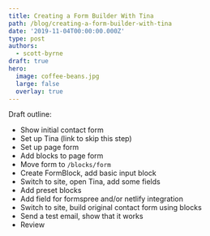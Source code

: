 ```yaml
---
title: Creating a Form Builder With Tina
path: /blog/creating-a-form-builder-with-tina
date: '2019-11-04T00:00:00.000Z'
type: post
authors:
  - scott-byrne
draft: true
hero:
  image: coffee-beans.jpg
  large: false
  overlay: true
---
```


Draft outline:

- Show initial contact form
- Set up Tina (link to skip this step)
- Set up page form
- Add blocks to page form
- Move form to `/blocks/form`
- Create FormBlock, add basic input block
- Switch to site, open Tina, add some fields
- Add preset blocks
- Add field for formspree and/or netlify integration
- Switch to site, build original contact form using blocks
- Send a test email, show that it works
- Review
